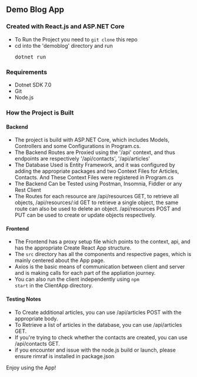 ## Demo Blog App

### Created with React.js and ASP.NET Core

- To Run the Project you need to <code>git clone</code> this repo
- cd into the 'demoblog' directory and run <pre>dotnet run</pre>

### Requirements

- Dotnet SDK 7.0
- Git
- Node.js 

### How the Project is Built

#### Backend 

- The project is build with ASP.NET Core, which includes Models, Controllers and some Configurations in Program.cs. 
- The Backend Routes are Proxied using the '/api' context, and thus endpoints are respectively '/api/contacts', '/api/articles'
- The Database Used is Entity Framework, and it was configured by adding the appropriate packages and two Context Files for Articles, Contacts. And These Context Files were registered in Program.cs
- The Backend Can be Tested using Postman, Insomnia, Fiddler or any Rest Client
- The Routes for each resource are /api/resources GET, to retrieve all objects, /api/resources/:id GET to retrieve a single object, the same route can also be used to delete an object. /api/resources POST and PUT can be used to create or update objects respectively.

#### Frontend

- The Frontend has a proxy setup file which points to the context, api, and has the appropriate Create React App structure.
- The <code>src</code> directory has all the components and respective pages, which is mainly centered about the App page.
- Axios is the basic means of communication between client and server and is making calls for each part of the appliation journey.
- You can also run the client independently using <code>npm start</code> in the ClientApp directory.

#### Testing Notes

- To Create additional articles, you can use /api/articles POST with the appropriate body.
- To Retrieve a list of articles in the database, you can use /api/articles GET.
- If you're trying to check whether the contacts are created, you can use /api/contacts GET.
- if you encounter and issue with the node.js build or launch, please ensure rimraf is installed in package.json

Enjoy using the App!
